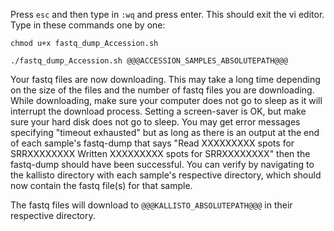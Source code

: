 
Press `esc` and then type in `:wq` and press enter. 
This should exit the vi editor. Type in these commands one by one:

	chmod u+x fastq_dump_Accession.sh
	
	./fastq_dump_Accession.sh @@@ACCESSION_SAMPLES_ABSOLUTEPATH@@@

Your fastq files are now downloading. This may take a long time depending on the size of the files and the number of fastq files you are downloading. While downloading, make sure your computer does not go to sleep as it will interrupt the download process. Setting a screen-saver is OK, but make sure your hard disk does not go to sleep. You may get error messages specifying "timeout exhausted" but as long as there is an output at the end of each sample's fastq-dump that says "Read XXXXXXXXX spots for SRRXXXXXXXX Written XXXXXXXXX spots for SRRXXXXXXXX" then the fastq-dump should have been successful. You can verify by navigating to the kallisto directory with each sample's respective directory, which should now contain the fastq file(s) for that sample.

The fastq files will download to `@@@KALLISTO_ABSOLUTEPATH@@@` in their respective directory.

